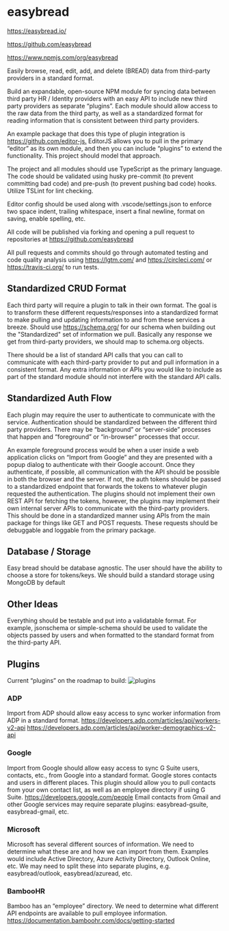 # easybread

<https://easybread.io/>

<https://github.com/easybread>

<https://www.npmjs.com/org/easybread>

Easily browse, read, edit, add, and delete (BREAD) data from third-party providers in a standard format. 

Build an expandable, open-source NPM module for syncing data between third party HR / Identity providers with an easy API to include new third party providers as separate “plugins”. Each module should allow access to the raw data from the third party, as well as a standardized format for reading information that is consistent between third party providers.

An example package that does this type of plugin integration is <https://github.com/editor-js.> EditorJS allows you to pull in the primary “editor” as its own module, and then you can include “plugins” to extend the functionality. This project should model that approach.

The project and all modules should use TypeScript as the primary language. The code should be validated using husky pre-commit (to prevent committing bad code) and pre-push (to prevent pushing bad code) hooks. Utilize TSLint for lint checking.

Editor config should be used along with .vscode/settings.json to enforce two space indent, trailing whitespace, insert a final newline, format on saving, enable spelling, etc.

All code will be published via forking and opening a pull request to repositories at <https://github.com/easybread>

All pull requests and commits should go through automated testing and code quality analysis using <https://lgtm.com/> and <https://circleci.com/> or <https://travis-ci.org/> to run tests.

## Standardized CRUD Format

Each third party will require a plugin to talk in their own format. The goal is to transform these different requests/responses into a standardized format to make pulling and updating information to and from these services a breeze. Should use <https://schema.org/> for our schema when building out the "Standardized" set of information we pull. Basically any response we get from third-party providers, we should map to schema.org objects.

There should be a list of standard API calls that you can call to communicate with each third-party provider to put and pull information in a consistent format. Any extra information or APIs you would like to include as part of the standard module should not interfere with the standard API calls.

## Standardized Auth Flow

Each plugin may require the user to authenticate to communicate with the service. Authentication should be standardized between the different third party providers. There may be “background” or “server-side” processes that happen and “foreground” or “in-browser” processes that occur.

An example foreground process would be when a user inside a web application clicks on “Import from Google” and they are presented with a popup dialog to authenticate with their Google account. Once they authenticate, if possible, all communication with the API should be possible in both the browser and the server. If not, the auth tokens should be passed to a standardized endpoint that forwards the tokens to whatever plugin requested the authentication. The plugins should not implement their own REST API for fetching the tokens, however, the plugins may implement their own internal server APIs to communicate with the third-party providers. This should be done in a standardized manner using APIs from the main package for things like GET and POST requests. These requests should be debuggable and loggable from the primary package.

## Database / Storage

Easy bread should be database agnostic. The user should have the ability to choose a store for tokens/keys. We should build a standard storage using MongoDB by default

## Other Ideas

Everything should be testable and put into a validatable format. For example, jsonschema or simple-schema should be used to validate the objects passed by users and when formatted to the standard format from the third-party API.

## Plugins

Current “plugins” on the roadmap to build:
![plugins](https://i.imgur.com/ANhtccQ.png)

### ADP

Import from ADP should allow easy access to sync worker information from ADP in a standard format.
<https://developers.adp.com/articles/api/workers-v2-api>
<https://developers.adp.com/articles/api/worker-demographics-v2-api>

### Google

Import from Google should allow easy access to sync G Suite users, contacts, etc., from Google into a standard format. Google stores contacts and users in different places. This plugin should allow you to pull contacts from your own contact list, as well as an employee directory if using G Suite.
<https://developers.google.com/people>
Email contacts from Gmail and other Google services may require separate plugins: easybread-gsuite, easybread-gmail, etc.

### Microsoft

Microsoft has several different sources of information. We need to determine what these are and how we can import from them. Examples would include Active Directory, Azure Activity Directory, Outlook Online, etc. We may need to split these into separate plugins, e.g. easybread/outlook, easybread/azuread, etc.

### BambooHR

Bamboo has an “employee” directory. We need to determine what different API endpoints are available to pull employee information.
<https://documentation.bamboohr.com/docs/getting-started>
